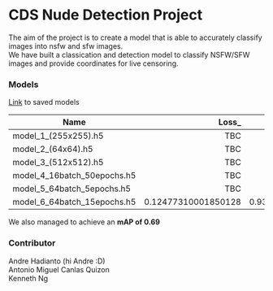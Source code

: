 # CDS Nude Detection Project
The aim of the project is to create a model that is able to accurately classify images into nsfw and sfw images.  
We have built a classication and detection model to classify NSFW/SFW images and provide coordinates for live censoring.

### Models
[Link](https://sutdapac-my.sharepoint.com/:f:/g/personal/andre_hadianto_mymail_sutd_edu_sg/EqDMUNlfBU9Mvzu3NuYHmRsBwYZUkfTEBQUWYMrJp5uMlg?e=un3jBu) to saved models

| Name | Loss_ | Accuracy |
| --- | --: | --: |
| model_1_(255x255).h5 | TBC | TBC |
| model_2_(64x64).h5 | TBC | TBC |
| model_3_(512x512).h5 | TBC | TBC |
| model_4_16batch_50epochs.h5 | TBC | TBC |
| model_5_64batch_5epochs.h5 | TBC | TBC |
| model_6_64batch_15epochs.h5 | 0.12477310001850128 | 0.9331003427505493 |

We also managed to achieve an <strong> mAP of 0.69 </strong>  

### Contributor
Andre Hadianto (hi Andre :D)  
Antonio Miguel Canlas Quizon  
Kenneth Ng  